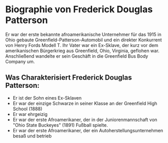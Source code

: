 # Biographie von Frederick Douglas Patterson
Er war der erste bekannte afroamerikanische Unternehmer für das 1915 in Ohio gebaute Greenfield-Patterson-Automobil und ein direkter Konkurrent von Henry Fords Modell T. Ihr Vater war ein Ex-Sklave, der kurz vor dem amerikanischen Bürgerkrieg aus Greenfield, Ohio, Virginia, geflohen war.
Anschließend wandelte er sein Geschäft in die Greenfield Bus Body Company um.

## Was Charakterisiert Frederick Douglas Patterson:
* Er ist der Sohn eines Ex-Sklaven
* Er war der einzige Schwarze in seiner Klasse an der Greenfield High School (1888)
* Er war ehrgeizig
* Er war der erste Afroamerikaner, der in der Juniorenmannschaft von "Ohio State Buckeyes" (1891) Fußball spielte.
* Er war der erste Afroamerikaner, der ein Autoherstellungsunternehmen besaß und betrieb